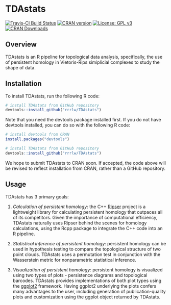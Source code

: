 TDAstats
===========================================
[![Travis-CI Build Status](https://travis-ci.org/rrrlw/TDAstats.svg?branch=master)](https://travis-ci.org/rrrlw/TDAstats)
[![CRAN version](http://www.r-pkg.org/badges/version/TDAstats)](https://CRAN.R-project.org/package=TDAstats)
[![License: GPL v3](https://img.shields.io/badge/License-GPL%20v3-blue.svg)](https://www.gnu.org/licenses/gpl-3.0)
[![CRAN Downloads](http://cranlogs.r-pkg.org/badges/grand-total/TDAstats)](https://CRAN.R-project.org/package=TDAstats)

Overview
--------

TDAstats is an R pipeline for topological data analysis, specifically, the
use of persistent homology in Vietoris-Rips simiplicial complexes to study the
shape of data.

Installation
------------

To install TDAstats, run the following R code:
```r
# install TDAstats from GitHub repository
devtools::install_github("rrrlw/TDAstats")
```
Note that you need the devtools package installed first. If you do not have
devtools installed, you can do so with the following R code:
```r
# install devtools from CRAN
install.packages("devtools")

# install TDAstats from GitHub repository
devtools::install_github("rrrlw/TDAstats")
```

We hope to submit TDAstats to CRAN soon. If accepted, the code above will be
revised to reflect installation from CRAN, rather than a GitHub repository.

Usage
-----

TDAstats has 3 primary goals:

1.  *Calculation of persistent homology*: the C++
[Ripser](https://github.com/Ripser/ripser)
project is a lightweight library for calculating persistent homology
that outpaces all of its competitors. Given the importance of computational
efficiency, TDAstats naturally uses Ripser behind the scenes for homology
calculations, using the Rcpp package to integrate the C++ code into an R
pipeline.

2.  *Statistical inference of persistent homology*: persistent homology can be
used in hypothesis testing to compare the topological structure of two point
clouds. TDAstats uses a permutation test in conjunction with the Wasserstein
metric for nonparametric statistical inference.

3.  *Visualization of persistent homology*: persistent homology is visualized
using two types of plots - persistence diagrams and topological barcodes.
TDAstats provides implementations of both plot types using the
[ggplot2](https://github.com/tidyverse/ggplot2)
framework. Having ggplot2 underlying the plots confers many advantages to the
user, including generation of publication-quality plots and customization using
the ggplot object returned by TDAstats.
